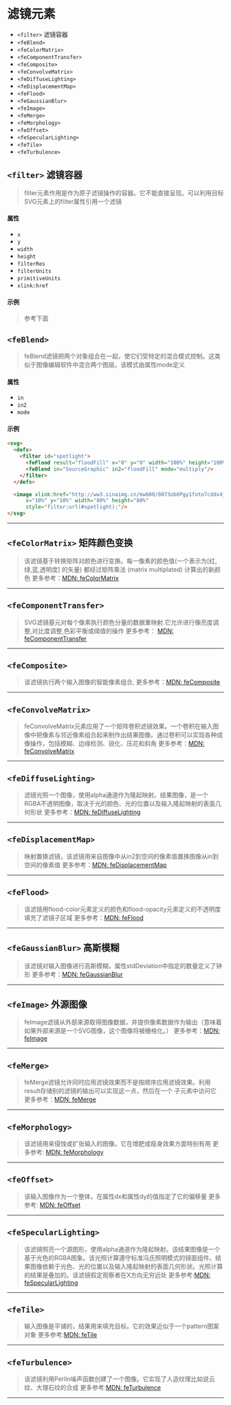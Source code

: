 # 滤镜元素
- `<filter>` 滤镜容器
- `<feBlend>`
- `<feColorMatrix>`
- `<feComponentTransfer>`
- `<feComposite>`
- `<feConvolveMatrix>`
- `<feDiffuseLighting>`
- `<feDisplacementMap>`
- `<feFlood>`
- `<feGaussianBlur>`
- `<feImage>`
- `<feMerge>`
- `<feMorphology>`
- `<feOffset>`
- `<feSpecularLighting>`
- `<feTile>`
- `<feTurbulence>`


## `<filter>` 滤镜容器
>filter元素作用是作为原子滤镜操作的容器。它不能直接呈现。可以利用目标SVG元素上的filter属性引用一个滤镜

#### 属性
- `x`
- `y`
- `width`
- `height`
- `filterRes`
- `filterUnits`
- `primitiveUnits`
- `xlink:href`

#### 示例
>参考下面

## `<feBlend>` 
>feBlend滤镜把两个对象组合在一起，使它们受特定的混合模式控制。这类似于图像编辑软件中混合两个图层。该模式由属性mode定义

#### 属性
- `in`
- `in2`
- `mode`

#### 示例
````html
<svg>
  <defs>
    <filter id="spotlight">
      <feFlood result="floodFill" x="0" y="0" width="100%" height="100%" flood-color="green" flood-opacity="1"/>
      <feBlend in="SourceGraphic" in2="floodFill" mode="multiply"/>
    </filter>
  </defs>

  <image xlink:href="http://ww3.sinaimg.cn/mw600/0073ob6Pgy1foto7cddx4j30j60nyad0.jpg"
      x="10%" y="10%" width="80%" height="80%"
      style="filter:url(#spotlight);"/>
</svg>
````

--- 

## `<feColorMatrix>` 矩阵颜色变换
>该滤镜基于转换矩阵对颜色进行变换。每一像素的颜色值(一个表示为[红,绿,蓝,透明度] 的矢量) 都经过矩阵乘法 (matrix multiplated) 计算出的新颜色
>更多参考：[MDN: feColorMatrix](https://developer.mozilla.org/zh-CN/docs/Web/SVG/Element/feColorMatrix)


--- 

## `<feComponentTransfer>`
>SVG滤镜基元对每个像素执行颜色分量的数据重映射.它允许进行像亮度调整,对比度调整,色彩平衡或阈值的操作
>更多参考： [MDN: feComponentTransfer](https://developer.mozilla.org/zh-CN/docs/Web/SVG/Element/feComponentTransfer)

--- 

## `<feComposite>`
>该滤镜执行两个输入图像的智能像素组合, 更多参考：[MDN: feComposite](https://developer.mozilla.org/zh-CN/docs/Web/SVG/Element/feComposite)

--- 

## `<feConvolveMatrix>`
>feConvolveMatrix元素应用了一个矩阵卷积滤镜效果。一个卷积在输入图像中把像素与邻近像素组合起来制作出结果图像。通过卷积可以实现各种成像操作，包括模糊、边缘检测、锐化、压花和斜角
>更多参考：[MDN: feConvolveMatrix](https://developer.mozilla.org/zh-CN/docs/Web/SVG/Element/feConvolveMatrix)

--- 

## `<feDiffuseLighting>`
>滤镜光照一个图像，使用alpha通道作为隆起映射。结果图像，是一个RGBA不透明图像，取决于光的颜色、光的位置以及输入隆起映射的表面几何形状
>更多参考：[MDN: feDiffuseLighting](https://developer.mozilla.org/zh-CN/docs/Web/SVG/Element/feDiffuseLighting)

--- 

## `<feDisplacementMap>`
>映射置换滤镜，该滤镜用来自图像中从in2到空间的像素值置换图像从in到空间的像素值
>更多参考：[MDN: feDisplacementMap](https://developer.mozilla.org/zh-CN/docs/Web/SVG/Element/feDisplacementMap)


--- 

## `<feFlood>`
>该滤镜用flood-color元素定义的颜色和flood-opacity元素定义的不透明度填充了滤镜子区域
>更多参考：[MDN: feFlood](https://developer.mozilla.org/zh-CN/docs/Web/SVG/Element/feFlood)

---

## `<feGaussianBlur>` 高斯模糊
>该滤镜对输入图像进行高斯模糊，属性stdDeviation中指定的数量定义了钟形
>更多参考：[MDN: feGaussianBlur](https://developer.mozilla.org/zh-CN/docs/Web/SVG/Element/feGaussianBlur)

---

## `<feImage>` 外源图像
>feImage滤镜从外部来源取得图像数据，并提供像素数据作为输出（意味着如果外部来源是一个SVG图像，这个图像将被栅格化。）
>更多参考：[MDN: feImage](https://developer.mozilla.org/zh-CN/docs/Web/SVG/Element/feImage)

---

## `<feMerge>`
>feMerge滤镜允许同时应用滤镜效果而不是按顺序应用滤镜效果。利用result存储别的滤镜的输出可以实现这一点，然后在一个 <feMergeNode>子元素中访问它
>更多参考：[MDN: feMerge](https://developer.mozilla.org/zh-CN/docs/Web/SVG/Element/feMerge)

---


## `<feMorphology>`
>该滤镜用来侵蚀或扩张输入的图像。它在增肥或瘦身效果方面特别有用
>更多参考: [MDN: feMorphology](https://developer.mozilla.org/zh-CN/docs/Web/SVG/Element/feMorphology)

---

## `<feOffset>`
>该输入图像作为一个整体，在属性dx和属性dy的值指定了它的偏移量
>更多参考: [MDN: feOffset](https://developer.mozilla.org/zh-CN/docs/Web/SVG/Element/feOffset)

---

## `<feSpecularLighting>`
>该滤镜照亮一个源图形，使用alpha通道作为隆起映射。该结果图像是一个基于光色的RGBA图象。该光照计算遵守标准冯氏照明模式的镜面组件。结果图像依赖于光色、光的位置以及输入隆起映射的表面几何形状。光照计算的结果是叠加的。该滤镜假定观察者在X方向无穷远处
>更多参考:[MDN: feSpecularLighting](https://developer.mozilla.org/zh-CN/docs/Web/SVG/Element/feSpecularLighting)

---

## `<feTile>`
>输入图像是平铺的，结果用来填充目标。它的效果近似于一个pattern图案对象
>更多参考:[MDN: feTile](https://developer.mozilla.org/zh-CN/docs/Web/SVG/Element/feTile)

---

## `<feTurbulence>`
>该滤镜利用Perlin噪声函数创建了一个图像。它实现了人造纹理比如说云纹、大理石纹的合成
>更多参考:[MDN: feTurbulence](https://developer.mozilla.org/zh-CN/docs/Web/SVG/Element/feTurbulence)

---